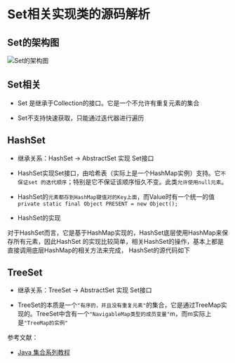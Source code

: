 # Set相关实现类的源码解析

## Set的架构图

![Set的架构图](https://images0.cnblogs.com/blog/497634/201309/09223827-04741ce6b3f84b3ab76cee8dd316b403.jpg)

## Set相关

* Set 是继承于Collection的接口。它是一个不允许有重复元素的集合

* Set不支持快速获取，只能通过迭代器进行遍历

## HashSet

* 继承关系：HashSet -> AbstractSet 实现 Set接口

* HashSet实现Set接口，由哈希表（实际上是一个HashMap实例）支持。它`不保证set 的迭代顺序`；特别是它不保证该顺序恒久不变。此类`允许使用null元素`。

* HashSet的`元素都存到HashMap键值对的Key上面`，而Value时有一个统一的值`private static final Object PRESENT = new Object();`

* HashSet的实现

对于HashSet而言，它是基于HashMap实现的，HashSet底层使用HashMap来保存所有元素，因此HashSet 的实现比较简单，相关HashSet的操作，基本上都是直接调用底层HashMap的相关方法来完成， HashSet的源代码如下

## TreeSet

* 继承关系：TreeSet -> AbstractSet 实现 Set接口

* TreeSet的本质是一个`"有序的，并且没有重复元素"`的集合，它是通过TreeMap实现的。TreeSet中含有一个`"NavigableMap类型的成员变量"`m，而m实际上是`"TreeMap的实例"`

参考文献：
- [Java 集合系列教程](http://www.cnblogs.com/skywang12345/p/3323085.html)